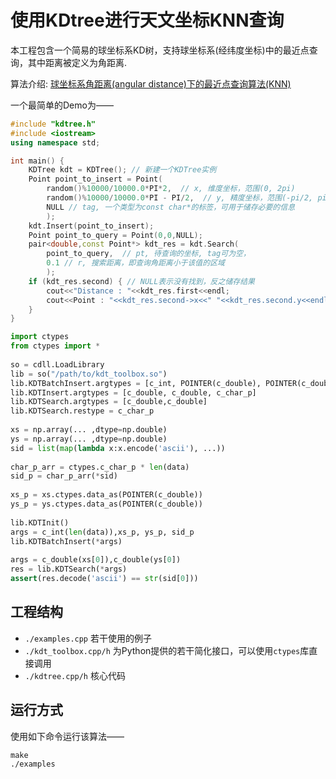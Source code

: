 # 使用KDtree进行天文坐标KNN查询

本工程包含一个简易的球坐标系KD树，支持球坐标系(经纬度坐标)中的最近点查询，其中距离被定义为角距离.

算法介绍: [球坐标系角距离(angular distance)下的最近点查询算法(KNN)](https://mhy12345.xyz/technology/angular-kdtree/)

一个最简单的Demo为——

```c++
#include "kdtree.h"
#include <iostream>
using namespace std;

int main() {
    KDTree kdt = KDTree(); // 新建一个KDTree实例
    Point point_to_insert = Point(
        random()%10000/10000.0*PI*2,  // x, 维度坐标，范围(0, 2pi)
        random()%10000/10000.0*PI - PI/2,  // y, 精度坐标，范围(-pi/2, pi/2)
        NULL // tag, 一个类型为const char*的标签，可用于储存必要的信息
        );
    kdt.Insert(point_to_insert);
    Point point_to_query = Point(0,0,NULL);
    pair<double,const Point*> kdt_res = kdt.Search(
        point_to_query,  // pt, 待查询的坐标, tag可为空，
        0.1 // r, 搜索距离，即查询角距离小于该值的区域
        );
    if (kdt_res.second) { // NULL表示没有找到，反之储存结果
        cout<<"Distance : "<<kdt_res.first<<endl;
        cout<<Point : "<<kdt_res.second->x<<" "<<kdt_res.second.y<<endl;
    }
}
```

```python
import ctypes
from ctypes import *
 
so = cdll.LoadLibrary   
lib = so("/path/to/kdt_toolbox.so")
lib.KDTBatchInsert.argtypes = [c_int, POINTER(c_double), POINTER(c_double), POINTER(c_char_p)]
lib.KDTInsert.argtypes = [c_double, c_double, c_char_p]
lib.KDTSearch.argtypes = [c_double,c_double]
lib.KDTSearch.restype = c_char_p
 
xs = np.array(... ,dtype=np.double)
ys = np.array(... ,dtype=np.double)
sid = list(map(lambda x:x.encode('ascii'), ...))
 
char_p_arr = ctypes.c_char_p * len(data)
sid_p = char_p_arr(*sid)
 
xs_p = xs.ctypes.data_as(POINTER(c_double))
ys_p = ys.ctypes.data_as(POINTER(c_double))
 
lib.KDTInit()
args = c_int(len(data)),xs_p, ys_p, sid_p
lib.KDTBatchInsert(*args)
 
args = c_double(xs[0]),c_double(ys[0])
res = lib.KDTSearch(*args)
assert(res.decode('ascii') == str(sid[0]))
```

## 工程结构

 * `./examples.cpp` 若干使用的例子
 * `./kdt_toolbox.cpp/h` 为Python提供的若干简化接口，可以使用`ctypes`库直接调用
 * `./kdtree.cpp/h` 核心代码

## 运行方式

使用如下命令运行该算法——

```
make
./examples
```
